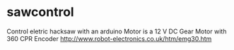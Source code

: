 # sawcontrol
Control eletric hacksaw with an arduino
Motor is a 12 V DC Gear Motor with 360 CPR Encoder http://www.robot-electronics.co.uk/htm/emg30.htm
